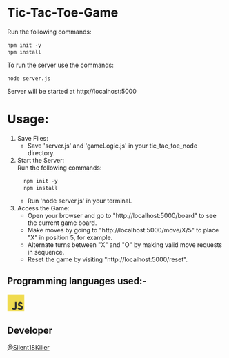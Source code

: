 # Tic-Tac-Toe-Game

Run the following commands:
<br />
```
npm init -y
npm install
```

To run the server use the commands:
```
node server.js
```

Server will be started at http://localhost:5000

# Usage:
1. Save Files:
      - Save 'server.js' and 'gameLogic.js' in your tic_tac_toe_node directory.
2. Start the Server:
        <br />
       Run the following commands:
        <br />
      ```
        npm init -y
        npm install
      ```
      - Run 'node server.js' in your terminal.
4. Access the Game:
      - Open your browser and go to "http://localhost:5000/board" to see the current game board.
      - Make moves by going to "http://localhost:5000/move/X/5" to place "X" in position 5, for example.
      - Alternate turns between "X" and "O" by making valid move requests in sequence.
      - Reset the game by visiting "http://localhost:5000/reset".


## Programming languages used:-
<p align="left">
  <a href="https://developer.mozilla.org/en-US/docs/Web/JavaScript" target="_blank" rel="noreferrer"> <img src="https://raw.githubusercontent.com/devicons/devicon/master/icons/javascript/javascript-original.svg" alt="javascript" width="40" height="40"/> </a>
</p>

## Developer
   [@Silent18Killer](https://github.com/Silent18Killer)
